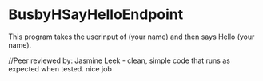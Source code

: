 # BusbyHSayHelloEndpoint


This program takes the userinput of (your name) and then says Hello (your name).

//Peer reviewed by: Jasmine Leek - clean, simple code that runs as expected when tested. nice job
